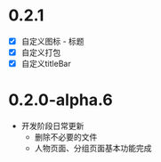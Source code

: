 # 0.2.1

- [x] 自定义图标 - 标题
- [x] 自定义打包
- [x] 自定义titleBar

# 0.2.0-alpha.6

- 开发阶段日常更新
  - 删除不必要的文件
  - 人物页面、分组页面基本功能完成
